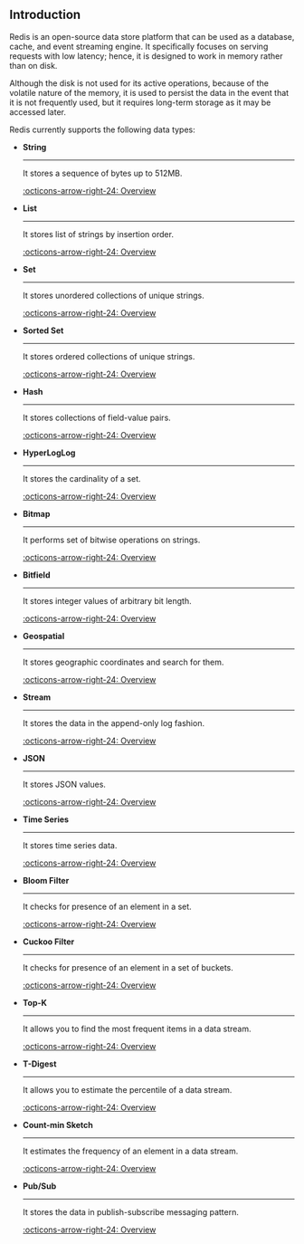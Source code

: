 ## Introduction

Redis is an open-source data store platform that can be used as a database, cache, and event streaming engine. It specifically focuses on serving requests with low latency; hence, it is designed to work in memory rather than on disk.

Although the disk is not used for its active operations, because of the volatile nature of the memory, it is used to persist the data in the event that it is not frequently used, but it requires long-term storage as it may be accessed later.


Redis currently supports the following data types:

<div class="grid cards" markdown>

-  __String__

    ---

    It stores a sequence of bytes up to 512MB.

    [:octicons-arrow-right-24: Overview](en/data-types/string.md)

-   __List__

    ---

    It stores list of strings by insertion order.

    [:octicons-arrow-right-24: Overview](en/data-types/list.md)

-  __Set__

    ---

    It stores unordered collections of unique strings.

    [:octicons-arrow-right-24: Overview](en/data-types/set.md)


-   __Sorted Set__

    ---

    It stores ordered collections of unique strings.

    [:octicons-arrow-right-24: Overview](en/data-types/sorted-set.md)

-  __Hash__

    ---

    It stores collections of field-value pairs.

    [:octicons-arrow-right-24: Overview](en/data-types/hash.md)

-   __HyperLogLog__

    ---

    It stores the cardinality of a set.

    [:octicons-arrow-right-24: Overview](en/data-types/hyperloglog.md)

-  __Bitmap__

    ---

    It performs set of bitwise operations on strings.

    [:octicons-arrow-right-24: Overview](en/data-types/bitmap.md)


-   __Bitfield__

    ---

    It stores integer values of arbitrary bit length.

    [:octicons-arrow-right-24: Overview](en/data-types/bitfield.md)

-  __Geospatial__

    ---

    It stores geographic coordinates and search for them.

    [:octicons-arrow-right-24: Overview](en/data-types/geospatial.md)

-   __Stream__

    ---

    It stores the data in the append-only log fashion.

    [:octicons-arrow-right-24: Overview](en/data-types/stream.md)

-   __JSON__

    ---

    It stores JSON values.

    [:octicons-arrow-right-24: Overview](en/data-types/json.md)

-  __Time Series__

    ---

    It stores time series data.

    [:octicons-arrow-right-24: Overview](en/data-types/time-series.md)


-   __Bloom Filter__

    ---

    It checks for presence of an element in a set.

    [:octicons-arrow-right-24: Overview](en/data-types/bloom-filter.md)

-  __Cuckoo Filter__

    ---

    It checks for presence of an element in a set of buckets.

    [:octicons-arrow-right-24: Overview](en/data-types/cuckoo-filter.md)


-  __Top-K__

    ---

    It allows you to find the most frequent items in a data stream.

    [:octicons-arrow-right-24: Overview](en/data-types/top-k.md)


-   __T-Digest__

    ---

    It allows you to estimate the percentile of a data stream.

    [:octicons-arrow-right-24: Overview](en/data-types/t-digest.md)

-   __Count-min Sketch__

    ---

    It estimates the frequency of an element in a data stream.

    [:octicons-arrow-right-24: Overview](en/data-types/count-min-sketch.md)

-   __Pub/Sub__

    ---

    It stores the data in publish-subscribe messaging pattern.

    [:octicons-arrow-right-24: Overview](en/data-types/pub-sub.md)

</div>

